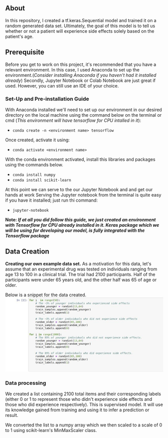 ## About

In this repository, I created a tf.keras.Sequential model and trained it on a random generated data set. Ultimately, the goal of this model is to tell us whether or not a patient will experience side effects solely based on the patient's age.

## Prerequisite
Before you get to work on this project, it's recommended that you have a relevant environment.
In this case, I used Anaconda to set up the environment.(*Consider installing Anaconda  if you haven't had it installed already*)
Secondly, Jupyter Notebook or Colab Notebook are just great if used. However, you can still use an IDE of your choice.

### Set-Up and Pre-installation Guide
With Anaconda installed we'll need to set up our environment in our desired directory on the local machine using the command below on the terminal or cmd (*This environment will have tensorflow for CPU intalled in it*):

- `conda create -n <environment name> tensorflow`

Once created, activate it using:

- `conda activate <environment name>`

With the conda environment activated, install this libraries and packages  using the  commands below.
- `conda install numpy`
- `conda install scikit-learn`
 

At  this point we can serve to the our Jupyter Notebook and and get our hands at work
Serving the Jupyter notebook from the terminal is quite easy if you have it installed; just run thi command:
- `jupyter-notebook`
 

**Note: *If at all you did follow this guide, we just created an environment with Tensorflow for CPU already installed in it. Keras package which we will be using for developing our model, is fully integrated with the Tensorflow package***

## Data Creation 
**Creating our own example data set.**
As a motivation for this data, let's assume that an experimental drug was tested on  individuals ranging from age 13 to 100 in a clinical trial. The trial had 2100 participants. Half of the participants were under 65 years old, and the other half was 65 of age or older.

Below is a snippet for the data created. 
![images.jpeg](images/model_data.jpeg)

### Data processing
We created a list containing 2100 total items and their corresponding labels (either 0 or 1 to represent those who didn't experience side effects  and those who did experience respectively). This is supervised model. It will use its knowledge gained from training and using it to infer a prediction or result.

We converted the list to  a numpy array which we then scaled to a scale of 0 to 1 using scikit-learn's MinMaxScaler class.


